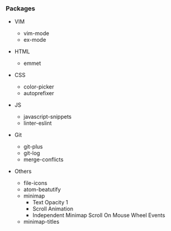 ### Packages

- VIM 

    - vim-mode
    - ex-mode

- HTML

    - emmet

- CSS

    - color-picker
    - autoprefixer

- JS

    - javascript-snippets
    - linter-eslint

- Git

    - git-plus
    - git-log
    - merge-conflicts

- Others

    - file-icons
    - atom-beatutify
    - minimap
        - Text Opacity 1
        - Scroll Animation
        - Independent Minimap Scroll On Mouse Wheel Events
    - minimap-titles
